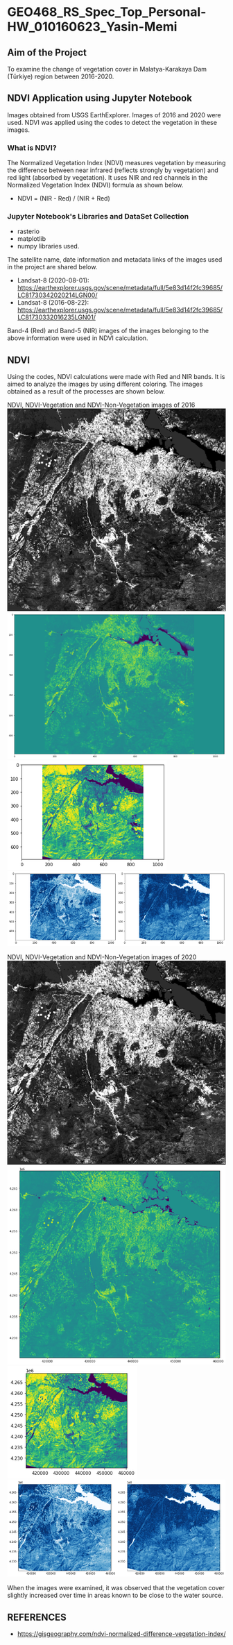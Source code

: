 # GEO468_RS_Spec_Top_Personal-HW_010160623_Yasin-Memi
## Aim of the Project
To examine the change of vegetation cover in Malatya-Karakaya Dam (Türkiye) region between 2016-2020.

## NDVI Application using Jupyter Notebook
Images obtained from USGS EarthExplorer. Images of 2016 and 2020 were used. NDVI was applied using the codes to detect the vegetation in these images.

### What is NDVI?
The Normalized Vegetation Index (NDVI) measures vegetation by measuring the difference between near infrared (reflects strongly by vegetation) and red light (absorbed by vegetation).
It uses NIR and red channels in the Normalized Vegetation Index (NDVI) formula as shown below.
- NDVI = (NIR - Red) / (NIR + Red)

### Jupyter Notebook's Libraries and DataSet Collection
- rasterio
- matplotlib
- numpy libraries used.

The satellite name, date information and metadata links of the images used in the project are shared below.

- Landsat-8 (2020-08-01): https://earthexplorer.usgs.gov/scene/metadata/full/5e83d14f2fc39685/LC81730342020214LGN00/
- Landsat-8 (2016-08-22): https://earthexplorer.usgs.gov/scene/metadata/full/5e83d14f2fc39685/LC81730332016235LGN01/

Band-4 (Red) and Band-5 (NIR) images of the images belonging to the above information were used in NDVI calculation.

## NDVI
Using the codes, NDVI calculations were made with Red and NIR bands. It is aimed to analyze the images by using different coloring. The images obtained as a result of the processes are shown below.

NDVI, NDVI-Vegetation and NDVI-Non-Vegetation images of 2016
![ndvi_2016](ndvi_2016.png)
![2016](2016.png) 
![vegetation_2016](vegetation_2016.png)  ![non-vegetation_2016](non-vegetation_2016.png)

NDVI, NDVI-Vegetation and NDVI-Non-Vegetation images of 2020
![ndvi_2020](ndvi_2020.png)
![2020](2020.png) 
![vegetation_2020](vegetation_2020.png)  ![non-vegetation_2020](non-vegetation_2020.png)

When the images were examined, it was observed that the vegetation cover slightly increased over time in areas known to be close to the water source.


## REFERENCES
- https://gisgeography.com/ndvi-normalized-difference-vegetation-index/

